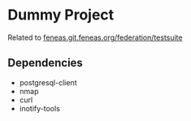 # Dummy Project

Related to [feneas.git.feneas.org/federation/testsuite](https://feneas.git.feneas.org/federation/testsuite/#testsuite)

## Dependencies

* postgresql-client
* nmap
* curl
* inotify-tools
